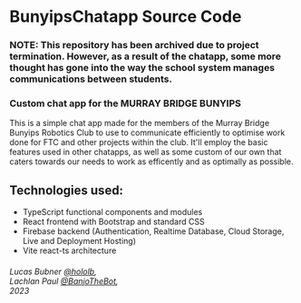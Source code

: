 # BunyipsChatapp Source Code
### NOTE: This repository has been archived due to project termination. However, as a result of the chatapp, some more thought has gone into the way the school system manages communications between students.

### Custom chat app for the MURRAY BRIDGE BUNYIPS

This is a simple chat app made for the members of the Murray Bridge Bunyips Robotics Club to use to communicate efficiently to optimise work done for FTC and other projects within the club. It'll employ the basic features used in other chatapps, as well as some custom of our own that caters towards our needs to work as efficently and as optimally as possible. 

## Technologies used:
- TypeScript functional components and modules
- React frontend with Bootstrap and standard CSS
- Firebase backend (Authentication, Realtime Database, Cloud Storage, Live and Deployment Hosting) 
- Vite react-ts architecture

###### Lucas Bubner [@hololb](https://github.com/hololb), <br> Lachlan Paul [@BanjoTheBot](https://github.com/BanjoTheBot), <br> 2023
